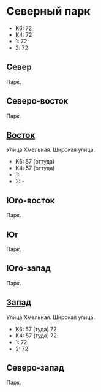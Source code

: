 # Северный парк

* K6:   72
* K4:   72
* 1:    72
* 2:    72

## Север

Парк.

## Северо-восток

Парк.

## [Восток](./10480050.md)

Улица Хмельная.
Широкая улица.

* K6:   57 (оттуда)
* K4:   57 (оттуда)
* 1:    -
* 2:    -

## Юго-восток

Парк.

## Юг

Парк.

## Юго-запад

Парк.

## [Запад](./10450052.md)

Улица Хмельная.
Широкая улица.

* K6:   57 (туда)   72
* K4:   57 (туда)   72
* 1:    72
* 2:    72

## Северо-запад

Парк.
